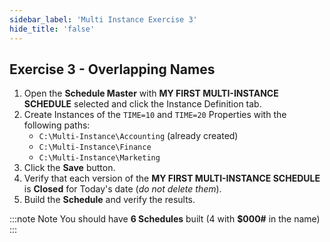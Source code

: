 ```yaml
---
sidebar_label: 'Multi Instance Exercise 3'
hide_title: 'false'
---
```


## Exercise 3 - Overlapping Names

1. Open the **Schedule Master** with **MY FIRST MULTI-INSTANCE SCHEDULE** selected and click the Instance Definition tab.
2. Create Instances of the ```TIME=10``` and ```TIME=20``` Properties with the following paths:
    * ```C:\Multi-Instance\Accounting``` (already created)
    * ```C:\Multi-Instance\Finance```
    * ```C:\Multi-Instance\Marketing```
3. Click the **Save** button.
4. Verify that each version of the **MY FIRST MULTI-INSTANCE SCHEDULE** is **Closed** for Today's date (_do not delete them_).
5. Build the **Schedule** and verify the results.

:::note Note 
You should have **6 Schedules** built (4 with **$000#** in the name)
:::